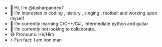 - 👋 Hi, I’m @tusharpandey7
- 👀 I’m interested in coding , history , singing , football and working upon myself
- 🌱 I’m currently learning C/C++/C# , intermediate python and guitar
- 💞️ I’m currently not looking to collaborate...
- 😄 Pronouns: He/Him
- ⚡ Fun fact: I am iron man 

<!---
tusharpandey7/tusharpandey7 is a ✨ special ✨ repository because its `README.md` (this file) appears on your GitHub profile.
You can click the Preview link to take a look at your changes.
--->

